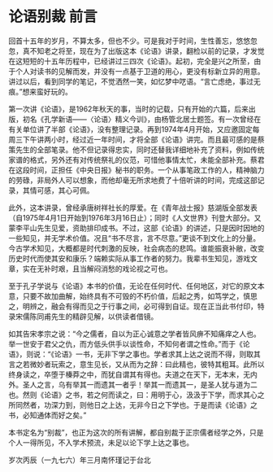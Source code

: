 ﻿# 论语别裁  前言
回首十五年的岁月，不算太多，但也不少。可是我对于时间，生性善忘，悠悠忽忽，真不知老之将至，现在为了出版这本《论语》讲录，翻检以前的记录，才发觉在这短短的十五年历程中，已经讲过三四次《论语》。起初，完全是兴之所至，由于个人对读书的见解而发，并没有一点基于卫道的用心，更没有标新立异的用意。讲过以后，看到同学的笔记，不觉洒然一笑，如忆梦中呓语。“言亡虑绝，事过无痕。”想来蛮好玩的。

第一次讲《论语》，是1962年秋天的事，当时的记载，只有开始的六篇，后来出版，初名《孔学新语——〈论语〉精义今训》，由杨管北居士题签。有一次曾经在有关单位讲了半部《论语》，没有整理记录。再到1974年4月开始，又应邀固定每周三下午讲两小时，经过近一年时间，才将全部《论语》讲完。而且最可感的是蔡策先生的全部笔录。他不但记录得忠实，同时还替我详细地补充了资料，例如传统家谱的格式，另外还有对传统祭礼的仪范，可惜他事情太忙，未能全部补充。蔡君在这段时间，正担任《中央日报》秘书的职务。一个从事笔政工作的人，精神脑力的劳碌，非局外人可以想象，而他却毫无所求地费了十倍听讲的时间，完成这部记录，其情可感，其心可佩。

此外，这本讲录，曾经承唐树祥社长的厚爱。在《青年战士报》慈湖版全部发表（自1975年4月1日开始到1976年3月16日止）；同时《人文世界》刊登大部分。又蒙李平山先生见爱，资助排印成书。不过，这部《论语》的讲述，只是因时因地的一些知见，并无学术价值。况且“书不尽言，言不尽意。”更谈不到文化上的分量。今古学术知见，大概都是时代刺激的反映，社会病态的悲鸣。谁能振衰补敝，改变历史时代而使其安和康乐？端赖实际从事工作者的努力。我辈书生知见，游戏文章，实在无补时艰，且当解闷消愁的戏论视之可也。

至于孔子学说与《论语》本书的价值，无论在任何时代、任何地区，对它的原文本意，只要不故加曲解，始终具有不可毁的不朽价值，后起之秀，如笃学之，慎思之，明辨之，融会有得而见之于行事之间，必可得到自证。现在正当此书付印，特录宋儒陈同甫先生的精辟见解，以供读者借镜。

如其告宋孝宗之说：“今之儒者，自以为正心诚意之学者皆风痹不知痛痒之人也。举一世安于君父之仇，而方低头供手以谈性命，不知何者谓之性命。”而于《论语》，则说：“《论语》一书，无非下学之事也。学者求其上达之说而不得，则取其言之若微妙者玩索之，意生见长，又从而为之辞：曰此精也，彼特其粗耳。此所以终身读之，卒堕于榛莽之中，而犹自谓其有得也。夫道之在天下，无本末，无内外。圣人之言，乌有举其一而遗其一者乎！举其一而遗其一，是圣人犹与道为二也。然则《论语》之书，若之何而读之，曰：用明于心，汲汲于下学，而求其心之所同然者，功深力到，则他日之上达，无非今日之下学也。于是而读《论语》之书，必知通体而好之矣。”

本书定名为“别裁”，也正为这次的所有讲解，都自别裁于正宗儒者经学之外，只是个人一得所见，不入学术预流，未足以论下学上达之事也。

岁次丙辰（一九七六）年三月南怀瑾记于台北